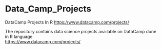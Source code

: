 # Data_Camp_Projects
DataCamp Projects In R 
https://www.datacamp.com/projects/

The repository contains data science projects available on DataCamp done in R language  
https://www.datacamp.com/projects/
